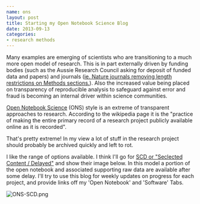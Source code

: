 ```yaml
---
name: ons
layout: post
title: Starting my Open Notebook Science Blog
date: 2013-09-13
categories: 
- research methods
---
```


Many examples are emerging of scientists who are transitioning to a
much more open model of research.  This is in part externally driven
by funding bodies (such as the Aussie Research Council asking for deposit of funded data and papers) and journals
([ie. Nature journals removing length restrictions on Methods sections.](http://www.nature.com/ng/journal/v45/n5/full/ng.2621.html)). Also the increased value being placed on transparency of reproducible analysis to safeguard against error and fraud is becoming an internal driver within science communities.

[Open Notebook Science](http://en.wikipedia.org/wiki/Open_Notebook_Science)
(ONS) style is an extreme of transparent approaches to research.
According to the wikipedia page it is the "practice of making the
entire primary record of a research project publicly available online
as it is recorded".  

That's pretty extreme!  In my view a lot of stuff in the research project should probably be archived quickly and left to rot.

I like the range of options available.  I think I'll go for [SCD or "Seclected Content / Delayed"](http://onsclaims.wikispaces.com/) and show their image below.  In this model a portion of the open notebook and associated supporting raw data are available after some delay. I'll try to use this blog for weekly updates on progress for each project, and provide links off my 'Open Notebook' and 'Software' Tabs.

![ONS-SCD.png](/images/ONS-SCD.png)
